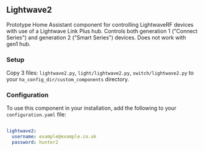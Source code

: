 ## Lightwave2

Prototype Home Assistant component for controlling LightwaveRF devices with use of a Lightwave Link Plus hub. Controls both generation 1 ("Connect Series") and generation 2 ("Smart Series") devices. Does not work with gen1 hub.

### Setup

Copy 3 files: `lightwave2.py`, `light/lightwave2.py`, `switch/lightwave2.py` to your `ha_config_dir/custom_components` directory.

### Configuration

To use this component in your installation, add the following to your `configuration.yaml` file:

```yaml

lightwave2:
  username: example@example.co.uk
  password: hunter2
